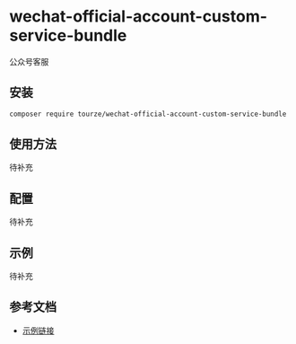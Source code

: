 # wechat-official-account-custom-service-bundle

公众号客服

## 安装

```bash
composer require tourze/wechat-official-account-custom-service-bundle
```

## 使用方法

待补充

## 配置

待补充

## 示例

待补充

## 参考文档

- [示例链接](https://example.com)
